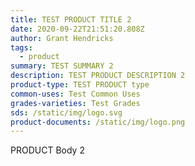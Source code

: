 ```yaml
---
title: TEST PRODUCT TITLE 2
date: 2020-09-22T21:51:20.808Z
author: Grant Hendricks
tags:
  - product
summary: TEST SUMMARY 2
description: TEST PRODUCT DESCRIPTION 2
product-type: TEST PRODUCT type
common-uses: Test Common Uses
grades-varieties: Test Grades
sds: /static/img/logo.svg
product-documents: /static/img/logo.png
---
```

PRODUCT Body 2